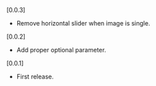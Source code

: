 [0.0.3]
- Remove horizontal slider when image is single.

[0.0.2]
- Add proper optional parameter.

[0.0.1]
- First release.
